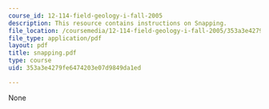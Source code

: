 ```yaml
---
course_id: 12-114-field-geology-i-fall-2005
description: This resource contains instructions on Snapping.
file_location: /coursemedia/12-114-field-geology-i-fall-2005/353a3e4279fe6474203e07d9849da1ed_snapping.pdf
file_type: application/pdf
layout: pdf
title: snapping.pdf
type: course
uid: 353a3e4279fe6474203e07d9849da1ed

---
```

None
